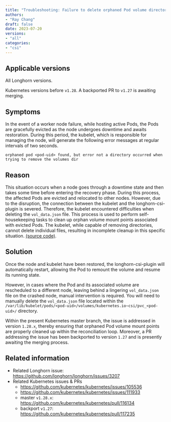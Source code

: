 ```yaml
---
title: "Troubleshooting: Failure to delete orphaned Pod volume directory"
authors:
- "Ray Chang"
draft: false
date: 2023-07-20
versions:
- "all"
categories:
- "csi"
---
```


## Applicable versions

All Longhorn versions.

Kubernetes versions before `v1.28`. A backported PR to `v1.27` is awaiting merging.

## Symptoms

In the event of a worker node failure, while hosting active Pods, the Pods are gracefully evicted as the node undergoes downtime and awaits restoration. During this period, the kubelet, which is responsible for managing the node, will generate the following error messages at regular intervals of two seconds.
```
orphaned pod <pod-uid> found, but error not a directory occurred when trying to remove the volumes dir
```

## Reason

This situation occurs when a node goes through a downtime state and then takes some time before entering the recovery phase. During this process, the affected Pods are evicted and relocated to other nodes. However, due to the disruption, the connection between the kubelet and the longhorn-csi-plugin is severed. Therefore, the kubelet encountered difficulties when deleting the `vol_data.json` file. This process is used to perform self-housekeeping tasks to clean up orphan volume mount points associated with evicted Pods. The kubelet, while capable of removing directories, cannot delete individual files, resulting in incomplete cleanup in this specific situation. [(source code)](https://github.com/kubernetes/kubernetes/blob/8c1dc65da905d0c8435659424169846ba2fb2d63/pkg/kubelet/kubelet_volumes.go#L155-L162).

## Solution

Once the node and kubelet have been restored, the longhorn-csi-plugin will automatically restart, allowing the Pod to remount the volume and resume its running state.

However, in cases where the Pod and its associated volume are rescheduled to a different node, leaving behind a lingering `vol_data.json` file on the crashed node, manual intervention is required. You will need to manually delete the `vol_data.json` file located within the `/var/lib/kubelet/pods/<pod-uid>/volumes/kubernetes.io~csi/pvc_<pod-uid>/` directory.

Within the present Kubernetes master branch, the issue is addressed in version `1.28.x`, thereby ensuring that orphaned Pod volume mount points are properly cleaned up within the reconciliation loop. Moreover, a PR addressing the issue has been backported to version `1.27` and is presently awaiting the merging process.

## Related information

* Related Longhorn issue: https://github.com/longhorn/longhorn/issues/3207
* Related Kubernetes issues & PRs
   - https://github.com/kubernetes/kubernetes/issues/105536
   - https://github.com/kubernetes/kubernetes/issues/111933
   - master `v1.28.x`: https://github.com/kubernetes/kubernetes/pull/116134
   - backport `v1.27`: https://github.com/kubernetes/kubernetes/pull/117235
